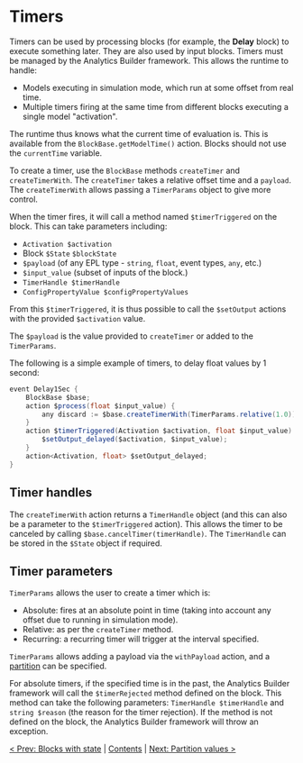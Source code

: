 # Timers

Timers can be used by processing blocks (for example, the **Delay** block) to execute something later. They are also used by input blocks. Timers must be managed by the Analytics Builder framework. This allows the runtime to handle:

* Models executing in simulation mode, which run at some offset from real time.
* Multiple timers firing at the same time from different blocks executing a single model "activation".

The runtime thus knows what the current time of evaluation is. This is available from the `BlockBase.getModelTime()` action. Blocks should not use the `currentTime` variable.

To create a timer, use the `BlockBase` methods `createTimer` and `createTimerWith`. The `createTimer` takes a relative offset time and a `payload`. The `createTimerWith` allows passing a `TimerParams` object to give more control.

When the timer fires, it will call a method named `$timerTriggered` on the block. This can take parameters including:

* `Activation $activation`
* Block `$State` `$blockState`
* `$payload` (of any EPL type - `string`, `float`, event types, `any`, etc.)
* `$input_value` (subset of inputs of the block.)
* `TimerHandle $timerHandle`
* `ConfigPropertyValue $configPropertyValues`

From this `$timerTriggered`, it is thus possible to call the `$setOutput` actions with the provided `$activation` value.

The `$payload` is the value provided to `createTimer` or added to the `TimerParams`.

The following is a simple example of timers, to delay float values by 1 second:

```Java
event Delay1Sec {
    BlockBase $base;
    action $process(float $input_value) {
        any discard := $base.createTimerWith(TimerParams.relative(1.0));
    }
    action $timerTriggered(Activation $activation, float $input_value) {
        $setOutput_delayed($activation, $input_value);
    }
    action<Activation, float> $setOutput_delayed;
}
```

## Timer handles

The `createTimerWith` action returns a `TimerHandle` object (and this can also be a parameter to the `$timerTriggered` action). This allows the timer to be canceled by calling `$base.cancelTimer(timerHandle)`. The `TimerHandle` can be stored in the `$State` object if required.

## Timer parameters

`TimerParams` allows the user to create a timer which is:

* Absolute: fires at an absolute point in time (taking into account any offset due to running in simulation mode).
* Relative: as per the `createTimer` method.
* Recurring: a recurring timer will trigger at the interval specified.

`TimerParams` allows adding a payload via the `withPayload` action, and a [partition](070-Partitions.md) can be specified.

For absolute timers, if the specified time is in the past, the Analytics Builder framework will call the `$timerRejected` method defined on the block. This method can take the following parameters: `TimerHandle $timerHandle` and `string $reason` (the reason for the timer rejection). If the method is not defined on the block, the Analytics Builder framework will throw an exception.

[< Prev: Blocks with state](050-State.md) | [Contents](000-contents.md) | [Next: Partition values >](070-Partitions.md) 
